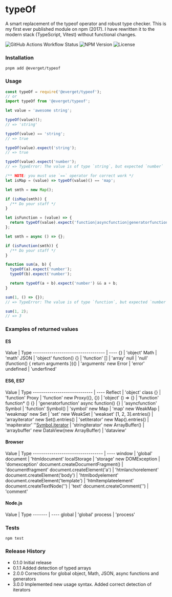 # typeOf

A smart replacement of the typeof operator and robust type checker. This is my first ever published module on npm (2017).
I have rewritten it to the modern stack (TypeScript, Vitest) without functional changes.

![GitHub Actions Workflow Status](https://img.shields.io/github/actions/workflow/status/everget/typeOf/basic-ci.yml)
![NPM Version](https://img.shields.io/npm/v/%40everget%2Ftypeof)
![License](https://img.shields.io/github/license/everget/typeOf.svg)

### Installation

`pnpm add @everget/typeof`

### Usage

```js
const typeOf = require('@everget/typeof');
// or
import typeOf from '@everget/typeof';
```

```js
let value = 'awesome string';

typeOf(value)();
// => 'string'

typeOf(value) == 'string';
// => true

typeOf(value).expect('string');
// => true

typeOf(value).expect('number');
// => TypeError: The value is of type `string`, but expected `number`
```

```js
/** NOTE: you must use `==` operator for correct work */
let isMap = (value) => typeOf(value)() == 'map';

let smth = new Map();

if (isMap(smth)) {
  /** Do your staff */
}
```

```js
let isFunction = (value) => {
  return typeOf(value).expect('function|asyncfunction|generatorfunction');
};

let smth = async () => {};

if (isFunction(smth)) {
  /** Do your staff */
}
```

```js
function sum(a, b) {
  typeOf(a).expect('number');
  typeOf(b).expect('number');

  return typeOf(a + b).expect('number') && a + b;
}

sum(1, () => {});
// => TypeError: The value is of type `function`, but expected `number`

sum(1, 2);
// => 3
```

### Examples of returned values

#### ES

Value | Type
\----------------------------------- | ----
{} | 'object'
Math | 'math'
JSON | 'object'
function() {} | 'function'
\[] | 'array'
null | 'null'
(function() { return arguments })() | 'arguments'
new Error | 'error'
undefined | 'underfined'

#### ES6, ES7

Value | Type
\----------------------------- | ----
Reflect | 'object'
class {} | 'function'
Proxy | 'function'
new Proxy({}, {}) | 'object'
() => {} | 'function'
function\* () {} | 'generatorfunction'
async function() {} | 'asyncfunction'
Symbol | 'function'
Symbol() | 'symbol'
new Map | 'map'
new WeakMap | 'weakmap'
new Set | 'set'
new WeakSet | 'weakset'
\[1, 2, 3].entries() | 'arrayiterator'
new Set().entries() | 'setiterator'
new Map().entries() | 'mapiterator'
''[Symbol.iterator]() | 'stringiterator'
new ArrayBuffer() | 'arraybuffer'
new DataView(new ArrayBuffer) | 'dataview'

#### Browser

Value | Type
\---------------------------------- | ----
window | 'global'
document | 'htmldocument'
localStorage | 'storage'
new DOMException | 'domexception'
document.createDocumentFragment() | 'documentfragment'
document.createElement('a') | 'htmlanchorelement'
document.createElement('body') | 'htmlbodyelement'
document.createElement('template') | 'htmltemplateelement'
document.createTextNode('') | 'text'
document.createComment('') | 'comment'

#### Node.js

Value | Type
\------- | ----
global | 'global'
process | 'process'

### Tests

`npm test`

### Release History

* 0.1.0 Initial release
* 0.1.1 Added detection of typed arrays
* 2.0.0 Corrections for global object, Math, JSON, async functions and generators
* 3.0.0 Implemented new usage syntax. Added correct detection of iterators
